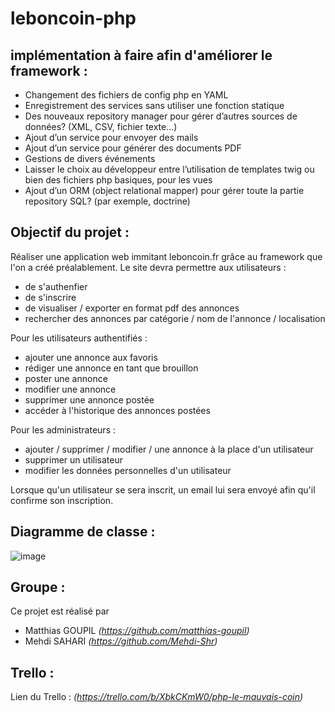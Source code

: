 # leboncoin-php


## implémentation à faire afin d'améliorer le framework :
  + Changement des fichiers de config php en YAML
  + Enregistrement des services sans utiliser une fonction statique
  + Des nouveaux repository manager pour gérer d’autres sources de données? (XML, CSV, fichier texte…)
  + Ajout d’un service pour envoyer des mails
  + Ajout d’un service pour générer des documents PDF
  + Gestions de divers événements
  + Laisser le choix au développeur entre l’utilisation de templates twig ou bien des fichiers php basiques, pour les vues
  + Ajout d’un ORM (object relational mapper) pour gérer toute la partie repository SQL? (par exemple, doctrine)
 

## Objectif du projet :
Réaliser une application web immitant leboncoin.fr grâce au framework que l'on a créé préalablement.
Le site devra permettre aux utilisateurs : 
  + de s'authenfier
  + de s'inscrire
  + de visualiser / exporter en format pdf des annonces
  + rechercher des annonces par catégorie / nom de l'annonce / localisation

Pour les utilisateurs authentifiés :
  + ajouter une annonce aux favoris
  + rédiger une annonce en tant que brouillon
  + poster une annonce
  + modifier une annonce
  + supprimer une annonce postée 
  + accéder à l'historique des annonces postées
 
Pour les administrateurs :
  + ajouter / supprimer / modifier / une annonce à la place d'un utilisateur
  + supprimer un utilisateur
  + modifier les données personnelles d'un utilisateur
  
Lorsque qu'un utilisateur se sera inscrit, un email lui sera envoyé afin qu'il confirme son inscription.

## Diagramme de classe :

![image](https://user-images.githubusercontent.com/31575276/221962968-657337ff-3df3-4d47-bb15-4d4dfe6ed213.png)


## Groupe : 
Ce projet est réalisé par 
 + Matthias GOUPIL *(https://github.com/matthias-goupil)*
 + Mehdi SAHARI *(https://github.com/Mehdi-Shr)*

## Trello : 
Lien du Trello : *(https://trello.com/b/XbkCKmW0/php-le-mauvais-coin)*
